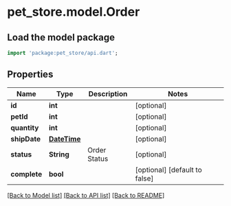 # pet_store.model.Order

## Load the model package
```dart
import 'package:pet_store/api.dart';
```

## Properties
Name | Type | Description | Notes
------------ | ------------- | ------------- | -------------
**id** | **int** |  | [optional] 
**petId** | **int** |  | [optional] 
**quantity** | **int** |  | [optional] 
**shipDate** | [**DateTime**](DateTime.md) |  | [optional] 
**status** | **String** | Order Status | [optional] 
**complete** | **bool** |  | [optional] [default to false]

[[Back to Model list]](../README.md#documentation-for-models) [[Back to API list]](../README.md#documentation-for-api-endpoints) [[Back to README]](../README.md)


